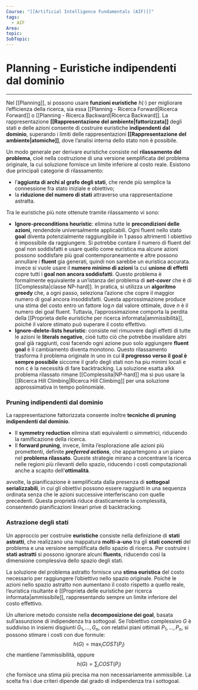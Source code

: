 ```yaml
---
Course: "[[Artificial Intelligence Fundamentals (AIF)]]"
tags:
  - AIF
Area:
topic:
SubTopic:
---
```


# Planning - Euristiche indipendenti dal dominio
---
Nel [[Planning]],  si possono usare **funzioni euristiche** $h(\cdot)$ per migliorare l’efficienza della ricerca, sia essa [[Planning - Ricerca Forward|Ricerca Forward]] o [[Planning - Ricerca Backward|Ricerca Backward]]. La rappresentazione **[[Rappresentazione del ambiente|fattorizzata]]** degli stati e delle azioni consente di costruire euristiche **indipendenti dal dominio**, superando i limiti delle rappresentazioni **[[Rappresentazione del ambiente|atomiche]]**, dove l’analisi interna dello stato non è possibile.

Un modo generale per derivare euristiche consiste nel **rilassamento del problema**, cioè nella costruzione di una versione semplificata del problema originale, la cui soluzione fornisce un limite inferiore al costo reale. Esistono due principali categorie di rilassamento:  
- l’**aggiunta di archi al grafo degli stati**, che rende più semplice la connessione fra stato iniziale e obiettivo;  
 - la **riduzione del numero di stati** attraverso una rappresentazione astratta.  

Tra le euristiche più note ottenute tramite rilassamento vi sono:
- **Ignore-preconditions heuristic**: elimina tutte le **precondizioni delle azioni**, rendendole universalmente applicabili. Ogni fluent nello stato **goal** diventa potenzialmente raggiungibile in $1$ passo altrimenti l obiettivo è impossibile da raggiungere. Si potrebbe contare il numero di fluent del goal non soddisfatti e usare quello come euristica ma   alcune azioni possono soddisfare più goal contemporaneamente e altre possono annullare i **fluent** gia generati, quindi non sarebbe un euristica accurata. invece si vuole usare il **numero minimo di azioni** la cui **unione di effetti** copre tutti i **goal non ancora soddisfatti**. Questo problema è formalmente equivalente a un’istanza del problema di ***set-cover*** che è di [[Complessita|classe NP-hard]]. In pratica, si utilizza un **algoritmo greedy** che, a ogni passo, seleziona l’azione che copre il maggior numero di goal ancora insoddisfatti. Questa approssimazione produce una stima del costo entro un fattore $\log n$ dal valore ottimale, dove $n$ è il numero dei goal fluent. Tuttavia, l’approssimazione comporta la perdita della [[Proprieta delle euristiche per ricerca informata|ammissibilità]], poiché il valore stimato può superare il costo effettivo.
- **Ignore-delete-lists heuristic**: consiste nel rimuovere dagli effetti di tutte le azioni le **literals negative**, cioè tutto ciò che potrebbe invalidare altri goal già raggiunti, cosi facendo ogni azione puo solo aggiungere **fluent goal** è il cambiamento diventa monotono. Questo rilassamento trasforma il problema originale in uno in cui **il progresso verso il goal è sempre possibile** siccome il grafo degli stati non ha piu minimi locali e non c è la necessità di fare backtracking. La soluzione esatta alkk problema rilassato rimane [[Complessita|NP-hard]] ma si puo usare la [[Ricerca Hill Climbing|Ricerca Hill Climbing]] per una soluzione approssimativa in tempo polinomiale.

### Pruning indipendenti dal dominio
La rappresentazione fattorizzata consente inoltre **tecniche di pruning indipendenti dal dominio**. 
- Il **symmetry reduction** elimina stati equivalenti o simmetrici, riducendo la ramificazione della ricerca.
- Il **forward pruning**, invece, limita l’esplorazione alle azioni più promettenti, definite ***preferred actions***, che appartengono a un piano nel **problema rilassato**. Queste strategie mirano a concentrare la ricerca nelle regioni più rilevanti dello spazio, riducendo i costi computazionali anche a scapito dell’**ottimalità**.

avvolte, la pianificazione è semplificata dalla presenza di **sottogoal serializzabili**, in cui gli obiettivi possono essere raggiunti in una sequenza ordinata senza che le azioni successive interferiscano con quelle precedenti. Questa proprietà riduce drasticamente la complessità, consentendo pianificazioni lineari prive di backtracking.

### Astrazione degli stati
Un approccio per costruire **euristiche** consiste nella definizione di **stati astratti**, che realizzano una mappatura **molti-a-uno** tra gli **stati concreti** del problema e una versione semplificata dello spazio di ricerca. Per costruire i **stati astratti** si possono ignorare alcuni **fluents**, riducendo così la dimensione complessiva dello spazio degli stati.

La soluzione del problema astratto fornisce una **stima euristica** del costo necessario per raggiungere l’obiettivo nello spazio originale. Poiché le azioni nello spazio astratto non aumentano il costo rispetto a quello reale, l’euristica risultante è [[Proprieta delle euristiche per ricerca informata|ammissibile]], rappresentando sempre un limite inferiore del costo effettivo.


Un ulteriore metodo consiste nella **decomposizione dei goal**, basata sull’assunzione di indipendenza tra sottogoal. Se l’obiettivo complessivo $G$ è suddiviso in insiemi disgiunti $G_1, \dots, G_n$, con relativi piani ottimali $P_1, \dots, P_n$, si possono stimare i costi con due formule:$$
h(G) = \max_i COST(P_i)
$$che mantiene l’ammissibilità, oppure$$
h(G) = \sum_i COST(P_i)
$$che fornisce una stima più precisa ma non necessariamente ammissibile. La scelta fra i due criteri dipende dal grado di indipendenza tra i sottogoal.